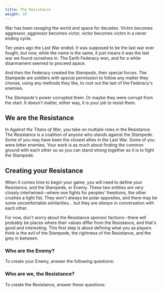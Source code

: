 ```yaml
---
title: The Resistance
weight: 10
---
```


War has been ravaging the world and space for decades. Victim becomes aggressor,
aggressor becomes victor, victor becomes victim in a never ending cycle.

Ten years ago the Last War ended. It was supposed to be the last war ever
fought, but now, while the name is the same, it just means it was the last war
we found ourselves in. The Earth Federacy won, and for a while disarmament
seemed to proceed apace.

And then the Federacy created the _Stampede_, their special forces. The Stampede
are soldiers with special permission to follow any matter they choose, using any
methods they like, to root out the last of the Federacy's enemies.

The _Stampede's_ power corrupted them. Or maybe they were corrupt from the
start. It doesn't matter, either way, it is your job to resist them.

## We are the Resistance

In _Against the Titans of War_, you take on multiple roles in the Resistance.
The Resistance is a coalition of anyone who stands against the Stampede. Some of
you may have been the closest allies in the Last War. Some of you were bitter
enemies. Your work is as much about finding the common ground with each other so
so you can stand strong together as it is to fight the Stampede.

## Creating your Resistance

When it comes time to begin your game, you will need to define your Resistance,
and the Stampede, or Enemy. These two entities are very closely
intertwined--where one fights for peoples' freedoms, the other crushes a tight
fist. They won't always be polar opposites, and there may be some uncomfortable
similarities... but they are _always_ in conversation with each other.

For now, don't worry about the Resistance sponsor factions--there will probably
be places where their values differ from the Resistance, and that's good and
interesting. This first step is about defining what you as players think is the
evil of the Stampede, the rightness of the Resistance, and the grey in between.

### Who are the Enemy?

To create your Enemy, answer the following questions:

### Who are we, the Resistance?

To create the Resistance, answer these questions:

